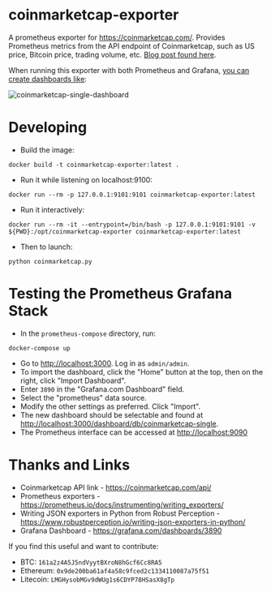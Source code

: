 # coinmarketcap-exporter

A prometheus exporter for <https://coinmarketcap.com/>. Provides Prometheus metrics from the API endpoint of Coinmarketcap, such as US price, Bitcoin price, trading volume, etc. [Blog post found here](http://blog.billyc.io/2017/12/02/a-prometheus-exporter-for-cryptocurrency-values-using-the-coinmarketcap-api/).

When running this exporter with both Prometheus and Grafana, [you can create dashboards like](https://grafana.com/dashboards/3890):

![coinmarketcap-single-dashboard](https://github.com/bonovoxly/coinmarketcap-exporter/raw/master/img/coinmarketcap.png "coinmarketcap-exporter with Prometheus and Grafana")

# Developing

- Build the image:

```
docker build -t coinmarketcap-exporter:latest .
```

- Run it while listening on localhost:9100:

```
docker run --rm -p 127.0.0.1:9101:9101 coinmarketcap-exporter:latest
```

- Run it interactively:

```
docker run --rm -it --entrypoint=/bin/bash -p 127.0.0.1:9101:9101 -v ${PWD}:/opt/coinmarketcap-exporter coinmarketcap-exporter:latest
```

- Then to launch:

```
python coinmarketcap.py
```

# Testing the Prometheus Grafana Stack

- In the `prometheus-compose` directory, run:

```
docker-compose up
```

- Go to <http://localhost:3000>.  Log in as `admin/admin`. 
- To import the dashboard, click the "Home" button at the top, then on the right, click "Import Dashboard".
- Enter `3890` in the "Grafana.com Dashboard" field.
- Select the "prometheus" data source.
- Modify the other settings as preferred. Click "Import".
- The new dashboard should be selectable and found at <http://localhost:3000/dashboard/db/coinmarketcap-single>.
- The Prometheus interface can be accessed at <http://localhost:9090>

# Thanks and Links

- Coinmarketcap API link - <https://coinmarketcap.com/api/>
- Prometheus exporters - <https://prometheus.io/docs/instrumenting/writing_exporters/>
- Writing JSON exporters in Python from Robust Perception - <https://www.robustperception.io/writing-json-exporters-in-python/>
- Grafana Dashboard - <https://grafana.com/dashboards/3890>

If you find this useful and want to contribute:

- BTC: `161a2z4A5J5ndVyytBXroN8hGcf6Cc8RA5`
- Ethereum: `0x9de200ba61af4a58c9fced2c1334110087a75f51`
- Litecoin: `LMGHysobMGv9dWUg1s6CDYP78HSasX8gTp`
